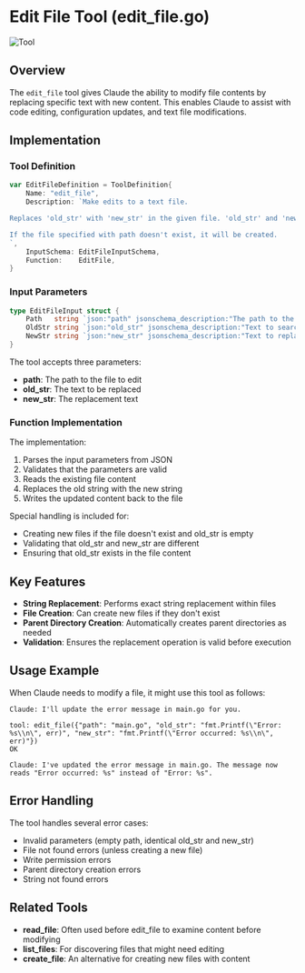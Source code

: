 # Edit File Tool (edit_file.go)

![Tool](https://img.shields.io/badge/Tool-File%20System-green)

## Overview

The `edit_file` tool gives Claude the ability to modify file contents by replacing specific text with new content. This enables Claude to assist with code editing, configuration updates, and text file modifications.

## Implementation

### Tool Definition

```go
var EditFileDefinition = ToolDefinition{
    Name: "edit_file",
    Description: `Make edits to a text file.

Replaces 'old_str' with 'new_str' in the given file. 'old_str' and 'new_str' MUST be different from each other.

If the file specified with path doesn't exist, it will be created.
`,
    InputSchema: EditFileInputSchema,
    Function:    EditFile,
}
```

### Input Parameters

```go
type EditFileInput struct {
    Path   string `json:"path" jsonschema_description:"The path to the file"`
    OldStr string `json:"old_str" jsonschema_description:"Text to search for - must match exactly and must only have one match exactly"`
    NewStr string `json:"new_str" jsonschema_description:"Text to replace old_str with"`
}
```

The tool accepts three parameters:
- **path**: The path to the file to edit
- **old_str**: The text to be replaced
- **new_str**: The replacement text

### Function Implementation

The implementation:
1. Parses the input parameters from JSON
2. Validates that the parameters are valid
3. Reads the existing file content
4. Replaces the old string with the new string
5. Writes the updated content back to the file

Special handling is included for:
- Creating new files if the file doesn't exist and old_str is empty
- Validating that old_str and new_str are different
- Ensuring that old_str exists in the file content

## Key Features

- **String Replacement**: Performs exact string replacement within files
- **File Creation**: Can create new files if they don't exist
- **Parent Directory Creation**: Automatically creates parent directories as needed
- **Validation**: Ensures the replacement operation is valid before execution

## Usage Example

When Claude needs to modify a file, it might use this tool as follows:

```
Claude: I'll update the error message in main.go for you.

tool: edit_file({"path": "main.go", "old_str": "fmt.Printf(\"Error: %s\\n\", err)", "new_str": "fmt.Printf(\"Error occurred: %s\\n\", err)"})
OK

Claude: I've updated the error message in main.go. The message now reads "Error occurred: %s" instead of "Error: %s".
```

## Error Handling

The tool handles several error cases:
- Invalid parameters (empty path, identical old_str and new_str)
- File not found errors (unless creating a new file)
- Write permission errors
- Parent directory creation errors
- String not found errors

## Related Tools

- **read_file**: Often used before edit_file to examine content before modifying
- **list_files**: For discovering files that might need editing
- **create_file**: An alternative for creating new files with content